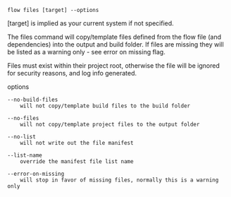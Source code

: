 `flow files [target] --options`

  [target] is implied as your current system if not specified.

The files command will copy/template files defined from the flow file (and dependencies) into the output and build folder.
If files are missing they will be listed as a warning only - see error on missing flag.

Files must exist within their project root, otherwise the file will be ignored for security reasons, and log info generated.

options

    --no-build-files
        will not copy/template build files to the build folder

    --no-files
        will not copy/template project files to the output folder

    --no-list
        will not write out the file manifest

    --list-name
        override the manifest file list name

    --error-on-missing
        will stop in favor of missing files, normally this is a warning only
